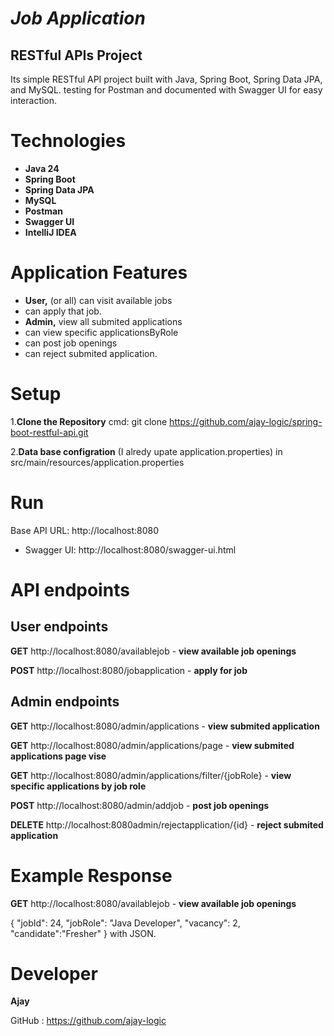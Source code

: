 # _Job Application_

## RESTful APIs Project 
Its simple RESTful API project built with Java, Spring Boot, Spring Data JPA, and MySQL.
testing for Postman and documented with Swagger UI for easy interaction.

# Technologies

- **Java 24**
- **Spring Boot**
- **Spring Data JPA**
- **MySQL**
- **Postman**
- **Swagger UI**
- **IntelliJ IDEA**

# Application Features
- **User,** (or all) can visit available jobs
- can apply that job.
- **Admin,** view all submited applications
- can view specific applicationsByRole
- can post job openings
- can reject submited application.

# Setup
1.**Clone the Repository** 
cmd: git clone https://github.com/ajay-logic/spring-boot-restful-api.git

2.**Data base configration** (I alredy upate application.properties) in 
src/main/resources/application.properties

# Run
Base API URL: http://localhost:8080

- Swagger UI: http://localhost:8080/swagger-ui.html

# API endpoints

## User endpoints
**GET**  http://localhost:8080/availablejob - **view available job openings**

**POST** http://localhost:8080/jobapplication - **apply for job**

## Admin endpoints
**GET**  http://localhost:8080/admin/applications - **view submited application**

**GET**  http://localhost:8080/admin/applications/page - **view submited applications page vise**

**GET**  http://localhost:8080/admin/applications/filter/{jobRole} - **view specific applications by job role**

**POST**  http://localhost:8080/admin/addjob - **post job openings**

**DELETE** http://localhost:8080admin/rejectapplication/{id} - **reject submited application**

# Example Response
**GET**  http://localhost:8080/availablejob - **view available job openings**

{
"jobId": 24,
"jobRole": "Java Developer",
"vacancy": 2,
"candidate":"Fresher"
} with JSON.

# Developer
**Ajay**

GitHub : https://github.com/ajay-logic



